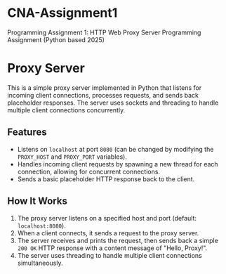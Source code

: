 # CNA-Assignment1
Programming Assignment 1: HTTP Web Proxy Server Programming Assignment (Python based 2025)
# Proxy Server

This is a simple proxy server implemented in Python that listens for incoming client connections, processes requests, and sends back placeholder responses. The server uses sockets and threading to handle multiple client connections concurrently.

## Features

- Listens on `localhost` at port `8080` (can be changed by modifying the `PROXY_HOST` and `PROXY_PORT` variables).
- Handles incoming client requests by spawning a new thread for each connection, allowing for concurrent connections.
- Sends a basic placeholder HTTP response back to the client.

## How It Works

1. The proxy server listens on a specified host and port (default: `localhost:8080`).
2. When a client connects, it sends a request to the proxy server.
3. The server receives and prints the request, then sends back a simple `200 OK` HTTP response with a content message of "Hello, Proxy!".
4. The server uses threading to handle multiple client connections simultaneously.

